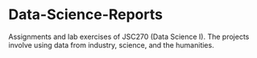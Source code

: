 # Data-Science-Reports
Assignments and lab exercises of JSC270 (Data Science I). The projects involve using data from industry, science, and the humanities.
